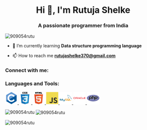 <h1 align="center">Hi 👋, I'm Rutuja Shelke</h1>
<h3 align="center">A passionate programmer from India</h3>

<p align="left"> <img src="https://komarev.com/ghpvc/?username=909054rutu&label=Profile%20views&color=0e75b6&style=flat" alt="909054rutu" /> </p>

- 🌱 I’m currently learning **Data structure programming language**

- 📫 How to reach me **rutujashelke370@gmail.com**

<h3 align="left">Connect with me:</h3>
<p align="left">
</p>

<h3 align="left">Languages and Tools:</h3>
<p align="left"> <a href="https://www.cprogramming.com/" target="_blank" rel="noreferrer"> <img src="https://raw.githubusercontent.com/devicons/devicon/master/icons/c/c-original.svg" alt="c" width="40" height="40"/> </a> <a href="https://www.w3schools.com/css/" target="_blank" rel="noreferrer"> <img src="https://raw.githubusercontent.com/devicons/devicon/master/icons/css3/css3-original-wordmark.svg" alt="css3" width="40" height="40"/> </a> <a href="https://www.w3.org/html/" target="_blank" rel="noreferrer"> <img src="https://raw.githubusercontent.com/devicons/devicon/master/icons/html5/html5-original-wordmark.svg" alt="html5" width="40" height="40"/> </a> <a href="https://developer.mozilla.org/en-US/docs/Web/JavaScript" target="_blank" rel="noreferrer"> <img src="https://raw.githubusercontent.com/devicons/devicon/master/icons/javascript/javascript-original.svg" alt="javascript" width="40" height="40"/> </a> <a href="https://www.mysql.com/" target="_blank" rel="noreferrer"> <img src="https://raw.githubusercontent.com/devicons/devicon/master/icons/mysql/mysql-original-wordmark.svg" alt="mysql" width="40" height="40"/> </a> <a href="https://www.oracle.com/" target="_blank" rel="noreferrer"> <img src="https://raw.githubusercontent.com/devicons/devicon/master/icons/oracle/oracle-original.svg" alt="oracle" width="40" height="40"/> </a> <a href="https://www.php.net" target="_blank" rel="noreferrer"> <img src="https://raw.githubusercontent.com/devicons/devicon/master/icons/php/php-original.svg" alt="php" width="40" height="40"/> </a> </p>

<p><img align="left" src="https://github-readme-stats.vercel.app/api/top-langs?username=909054rutu&show_icons=true&locale=en&layout=compact" alt="909054rutu" /></p>

<p>&nbsp;<img align="center" src="https://github-readme-stats.vercel.app/api?username=909054rutu&show_icons=true&locale=en" alt="909054rutu" /></p>

<p><img align="center" src="https://github-readme-streak-stats.herokuapp.com/?user=909054rutu&" alt="909054rutu" /></p>
